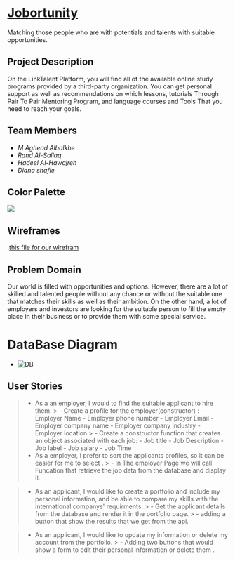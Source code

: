
# [Jobortunity](https://jobortunity.herokuapp.com/)
Matching those people who are with potentials and talents with suitable opportunities.


## Project Description
On the LinkTalent Platform, you will find all of the available online study programs provided by a third-party organization. You can get personal support as well as recommendations on which lessons, tutorials Through Pair To Pair Mentoring Program, and language courses and Tools That you need to reach your goals.
## Team Members
- *M Aghead Albalkhe*
- *Rand Al-Sallaq*
- *Hadeel Al-Hawajreh*
- *Diana shafie*

## Color Palette 
![](https://aghyadalbalkhi-asac.github.io/jQuery-CDN/images/Color%20Hunt%20Palette%20207057.png)

## Wireframes
.[this file for our wirefram](https://drive.google.com/file/d/1rWhcOUHmBrxXMaGhmrPexUE9ge99UMg4/view?usp=sharing)

## Problem Domain
Our world is filled with opportunities and options. However, there are a lot of skilled and talented people without any chance or without the suitable one that matches their skills as well as their ambition.
On the other hand, a lot of employers and investors are looking for the suitable person to fill the empty place in their business or to provide them with some special service.

# DataBase Diagram
- ![DB](https://user-images.githubusercontent.com/70090893/98941918-e3100f00-24f5-11eb-9542-d49f5acf23e1.png)

## User Stories
> * As a an employer, I would to find the suitable applicant to hire them.
    > - Create a profile for the employer(constructor) :
        - Employer Name
        - Employer phone number
        - Employer Email
        - Employer company name
        - Employer company industry
        - Employer location 
    > - Create a constructor function that creates an object associated with each job:
       - Job title 
       - Job Description 
       - Job label 
       - Job salary 
       - Job Time
> * As a employer, I prefer to sort the applicants profiles, so it can be easier for me to select .
    > - In The employer Page we will call   Funcation  that retrieve the job data from the database and display it.

> * As an applicant, I would like to create a portfolio and include my personal information, and be able to compare my skills with the international companys' requirments.
    > - Get the applicant details from the database and render it in the portfolio page.
     > - adding a button that show the results that we get from the api.

> * As an applicant, I would like to update my information or delete my account from the portfolio.
    > - Adding two buttons that would show a form to edit their personal information or delete them .
